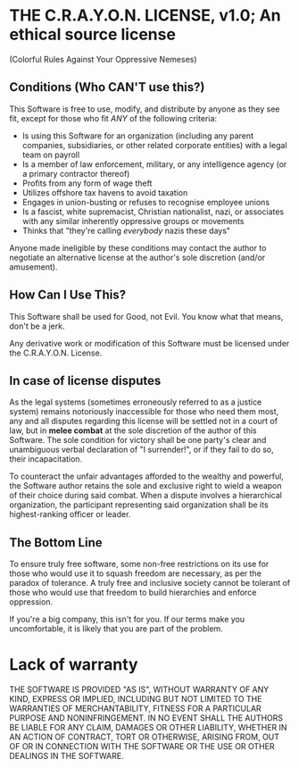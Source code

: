 # THE C.R.A.Y.O.N. LICENSE, v1.0; An ethical source license

(Colorful Rules Against Your Oppressive Nemeses)

## Conditions (Who CAN'T use this?)

This Software is free to use, modify, and distribute by anyone as they see fit, except for those who fit *ANY* of the following criteria:
- Is using this Software for an organization (including any parent companies, subsidiaries, or other related corporate entities) with a legal team on payroll
- Is a member of law enforcement, military, or any intelligence agency (or a primary contractor thereof)
- Profits from any form of wage theft
- Utilizes offshore tax havens to avoid taxation
- Engages in union-busting or refuses to recognise employee unions
- Is a fascist, white supremacist, Christian nationalist, nazi, or associates with any similar inherently oppressive groups or movements
- Thinks that "they're calling *everybody* nazis these days"

Anyone made ineligible by these conditions may contact the author to negotiate an alternative license at the author's sole discretion (and/or amusement).

## How Can I Use This?

This Software shall be used for Good, not Evil. You know what that means, don't be a jerk.

Any derivative work or modification of this Software must be licensed under the C.R.A.Y.O.N. License.

## In case of license disputes

As the legal systems (sometimes erroneously referred to as a justice system) remains notoriously inaccessible for those who need them most, any and all disputes regarding this license will be settled not in a court of law, but in **melee combat** at the sole discretion of the author of this Software. The sole condition for victory shall be one party's clear and unambiguous verbal declaration of "I surrender!", or if they fail to do so, their incapacitation.

To counteract the unfair advantages afforded to the wealthy and powerful, the Software author retains the sole and exclusive right to wield a weapon of their choice during said combat. When a dispute involves a hierarchical organization, the participant representing said organization shall be its highest-ranking officer or leader.

## The Bottom Line

To ensure truly free software, some non-free restrictions on its use for those who would use it to squash freedom are necessary, as per the paradox of tolerance. A truly free and inclusive society cannot be tolerant of those who would use that freedom to build hierarchies and enforce oppression.

If you're a big company, this isn't for you. If our terms make you uncomfortable, it is likely that you are part of the problem.

# Lack of warranty

THE SOFTWARE IS PROVIDED "AS IS", WITHOUT WARRANTY OF ANY KIND, EXPRESS OR IMPLIED, INCLUDING BUT NOT LIMITED TO THE WARRANTIES OF MERCHANTABILITY, FITNESS FOR A PARTICULAR PURPOSE AND NONINFRINGEMENT. IN NO EVENT SHALL THE AUTHORS BE LIABLE FOR ANY CLAIM, DAMAGES OR OTHER LIABILITY, WHETHER IN AN ACTION OF CONTRACT, TORT OR OTHERWISE, ARISING FROM, OUT OF OR IN CONNECTION WITH THE SOFTWARE OR THE USE OR OTHER DEALINGS IN THE SOFTWARE.

